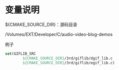 
# 变量说明

${CMAKE_SOURCE_DIR}：源码目录

/Volumes/EXT/Developer/C/audio-video-blog-demos

例子
```cmake
set(GIFLIB_SRC
        ${CMAKE_SOURCE_DIR}/3rd/giflib/dgif_lib.c
        ${CMAKE_SOURCE_DIR}/3rd/giflib/egif_lib.c)
```
